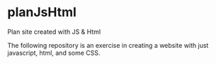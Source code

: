 # planJsHtml
Plan site created with JS &amp; Html

The following repository is an exercise in creating a website with just javascript, html, and some CSS.
